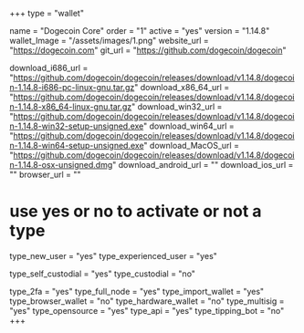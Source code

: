 +++
type = "wallet"

name = "Dogecoin Core"
order = "1"
active = "yes"
version = "1.14.8"
wallet_Image = "/assets/images/1.png"
website_url = "https://dogecoin.com"
git_url = "https://github.com/dogecoin/dogecoin"

download_i686_url = "https://github.com/dogecoin/dogecoin/releases/download/v1.14.8/dogecoin-1.14.8-i686-pc-linux-gnu.tar.gz"
download_x86_64_url = "https://github.com/dogecoin/dogecoin/releases/download/v1.14.8/dogecoin-1.14.8-x86_64-linux-gnu.tar.gz"
download_win32_url = "https://github.com/dogecoin/dogecoin/releases/download/v1.14.8/dogecoin-1.14.8-win32-setup-unsigned.exe"
download_win64_url = "https://github.com/dogecoin/dogecoin/releases/download/v1.14.8/dogecoin-1.14.8-win64-setup-unsigned.exe"
download_MacOS_url = "https://github.com/dogecoin/dogecoin/releases/download/v1.14.8/dogecoin-1.14.8-osx-unsigned.dmg"
download_android_url = ""
download_ios_url = ""
browser_url = ""

# use yes or no to activate or not a type
type_new_user = "yes"
type_experienced_user = "yes"

type_self_custodial = "yes"
type_custodial = "no"

type_2fa = "yes"
type_full_node = "yes"
type_import_wallet = "yes"
type_browser_wallet = "no"
type_hardware_wallet = "no"
type_multisig = "yes"
type_opensource = "yes"
type_api = "yes"
type_tipping_bot = "no"
+++
